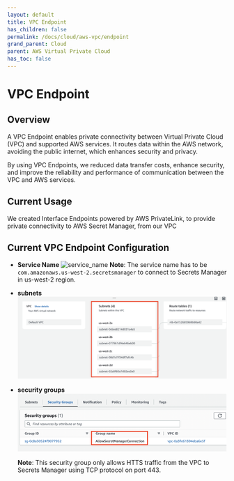 ```yaml
---
layout: default
title: VPC Endpoint
has_children: false
permalink: /docs/cloud/aws-vpc/endpoint
grand_parent: Cloud
parent: AWS Virtual Private Cloud
has_toc: false
---
```

# VPC Endpoint

## Overview
A VPC Endpoint enables private connectivity between Virtual Private Cloud (VPC) and supported AWS services. It routes data within the AWS network, avoiding the public internet, which enhances security and privacy. 

By using VPC Endpoints, we reduced data transfer costs, enhance security, and improve the reliability and performance of communication between the VPC and AWS services.

## Current Usage
We created Interface Endpoints powered by AWS PrivateLink, to provide private connectivity to AWS Secret Manager, from our VPC 

## Current VPC Endpoint Configuration

- **Service Name**
  ![service_name](assets/vpc_endpoint/vpc_endpoint_service_name.png)
    **Note**:
    The service name has to be `com.amazonaws.us-west-2.secretsmanager` to connect to Secrets Manager in us-west-2 region.

- **subnets**
  ![subnets](assets/vpc/vpc_subnets.png)

- **security groups**
  ![security_groups](assets/vpc/vpc_endpoint_security_groups.png)

  **Note**:
  This security group only allows HTTS traffic from the VPC to Secrets Manager using TCP protocol on port 443.

 